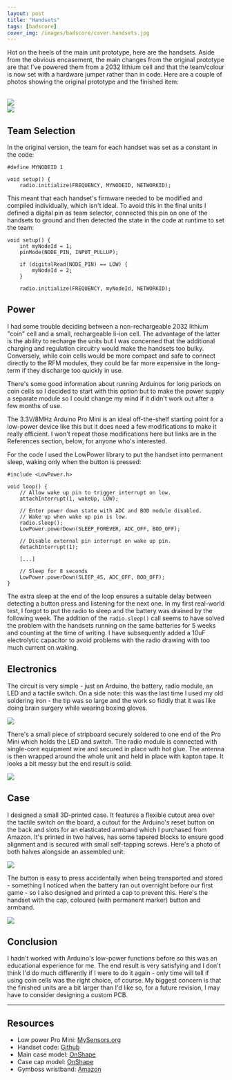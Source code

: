 ```yaml
---
layout: post
title: "Handsets"
tags: [badscore]
cover_img: /images/badscore/cover.handsets.jpg
---
```


Hot on the heels of the main unit prototype, here are the handsets.  Aside from the obvious encasement, the main changes from the original prototype are that I've powered them from a 2032 lithium cell and that the team/colour is now set with a hardware jumper rather than in code.  Here are a couple of photos showing the original prototype and the finished item:

<br>

<div class="row">
    <div class="col-md-6">
        <img src="/images/badscore/IMG_0391.tn.jpg">
    </div>
    <div class="col-md-6">
        <img src="/images/badscore/IMG_0445.tn.jpg">
    </div>
</div>

## Team Selection

In the original version, the team for each handset was set as a constant in the code:

    #define MYNODEID 1

    void setup() {
        radio.initialize(FREQUENCY, MYNODEID, NETWORKID);

This meant that each handset's firmware needed to be modified and compiled individually, which isn't ideal.  To avoid this in the final units I defined a digital pin as team selector, connected this pin on one of the handsets to ground and then detected the state in the code at runtime to set the team:

    void setup() {
        int myNodeId = 1;
        pinMode(NODE_PIN, INPUT_PULLUP);

        if (digitalRead(NODE_PIN) == LOW) {
            myNodeId = 2;
        }

        radio.initialize(FREQUENCY, myNodeId, NETWORKID);

## Power

I had some trouble deciding between a non-rechargeable 2032 lithium "coin" cell and a small, rechargeable li-ion cell.  The advantage of the latter is the ability to recharge the units but I was concerned that the additional charging and regulation circuitry would make the handsets too bulky.  Conversely, while coin cells would be more compact and safe to connect directly to the RFM modules, they could be far more expensive in the long-term if they discharge too quickly in use.

There's some good information about running Arduinos for long periods on coin cells so I decided to start with this option but to make the power supply a separate module so I could change my mind if it didn't work out after a few months of use.

The 3.3V/8MHz Arduino Pro Mini is an ideal off-the-shelf starting point for a low-power device like this but it does need a few modifications to make it really efficient.  I won't repeat those modifications here but links are in the References section, below, for anyone who's interested.

For the code I used the LowPower library to put the handset into permanent sleep, waking only when the button is pressed:

    #include <LowPower.h>

    void loop() {
        // Allow wake up pin to trigger interrupt on low.
        attachInterrupt(1, wakeUp, LOW);

        // Enter power down state with ADC and BOD module disabled.
        // Wake up when wake up pin is low.
        radio.sleep();
        LowPower.powerDown(SLEEP_FOREVER, ADC_OFF, BOD_OFF);

        // Disable external pin interrupt on wake up pin.
        detachInterrupt(1);

        [...]

        // Sleep for 8 seconds
        LowPower.powerDown(SLEEP_4S, ADC_OFF, BOD_OFF);
    }

The extra sleep at the end of the loop ensures a suitable delay between detecting a button press and listening for the next one.  In my first real-world test, I forgot to put the radio to sleep and the battery was drained by the following week.  The addition of the `radio.sleep()` call seems to have solved the problem with the handsets running on the same batteries for 5 weeks and counting at the time of writing.  I have subsequently added a 10uF electrolytic capacitor to avoid problems with the radio drawing with too much current on waking.

## Electronics

The circuit is very simple - just an Arduino, the battery, radio module, an LED and a tactile switch.  On a side note: this was the last time I used my old soldering iron - the tip was so large and the work so fiddly that it was like doing brain surgery while wearing boxing gloves.

![](/images/badscore/IMG_0394.tn.jpg)

There's a small piece of stripboard securely soldered to one end of the Pro Mini which holds the LED and switch.  The radio module is connected with single-core equipment wire and secured in place with hot glue.  The antenna is then wrapped around the whole unit and held in place with kapton tape.  It looks a bit messy but the end result is solid:

![](/images/badscore/IMG_0395.tn.jpg)

## Case

I designed a small 3D-printed case.  It features a flexible cutout area over the tactile switch on the board, a cutout for the Arduino's reset button on the back and slots for an elasticated armband which I purchased from Amazon.  It's printed in two halves, has some tapered blocks to ensure good alignment and is secured with small self-tapping screws.  Here's a photo of both halves alongside an assembled unit:

![](/images/badscore/IMG_0396.tn.jpg)

The button is easy to press accidentally when being transported and stored - something I noticed when the battery ran out overnight before our first game - so I also designed and printed a cap to prevent this.  Here's the handset with the cap, coloured (with permanent marker) button and armband.

![](/images/badscore/IMG_0443.tn.jpg)

## Conclusion

I hadn't worked with Arduino's low-power functions before so this was an educational experience for me.  The end result is very satisfying and I don't think I'd do much differently if I were to do it again - only time will tell if using coin cells was the right choice, of course.  My biggest concern is that the finished units are a bit larger than I'd like so, for a future revision, I may have to consider designing a custom PCB.

___

## Resources

 * Low power Pro Mini: [MySensors.org](https://www.mysensors.org/build/battery)
 * Handset code: [Github](https://github.com/stuartm2/Badminton_Score_Counter/blob/master/Handset/Handset.ino)
 * Main case model: [OnShape](https://cad.onshape.com/documents/9463e5157db93fdbf6d9a7e5/w/a9a7750a943b007c62ad2b1e/e/a760306ca2e30b597106d3ec)
 * Case cap model: [OnShape](https://cad.onshape.com/documents/8bd2d49c5b04aa00eb9dc53d/w/7b6237f4b6db241d122c982a/e/bd9d7ec41a28edbf4da3b4e6)
 * Gymboss wristband: [Amazon](https://www.amazon.co.uk/gp/product/B004QC9IEM/ref=oh_aui_search_detailpage?ie=UTF8&psc=1)
